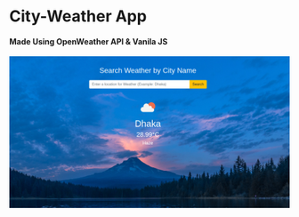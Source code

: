 # City-Weather App
<h4>Made Using OpenWeather API & Vanila JS</h4>

<img src="img/weather-screenshot.png"/>